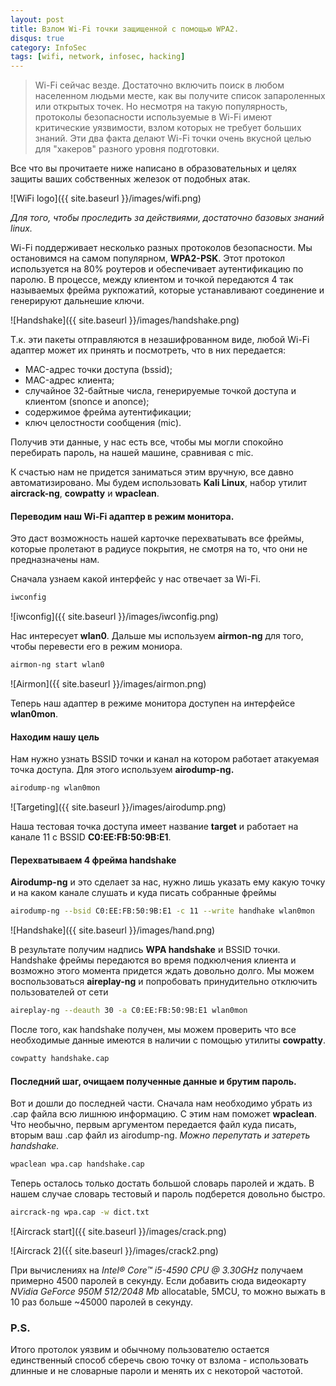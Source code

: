 ```yaml
---
layout: post
title: Взлом Wi-Fi точки защищенной с помощью WPA2.
disqus: true
category: InfoSec
tags: [wifi, network, infosec, hacking]
---
```


>Wi-Fi сейчас везде. Достаточно включить поиск в любом населенном людьми месте, как вы получите список запароленных или открытых точек. Но несмотря на такую популярность, протоколы безопасности используемые в Wi-Fi имеют критические уязвимости, взлом которых не требует больших знаний. Эти два факта делают Wi-Fi точки очень вкусной целью для "хакеров" разного уровня подготовки.

Все что вы прочитаете ниже написано в образовательных и целях защиты ваших собственных железок от подобных атак. 

![WiFi logo]({{ site.baseurl }}/images/wifi.png)

*Для того, чтобы проследить за действиями, достаточно базовых знаний linux.*

Wi-Fi поддерживает несколько разных протоколов безопасности. Мы остановимся на самом популярном, **WPA2-PSK**. Этот протокол используется на 80% роутеров и обеспечивает аутентификацию по паролю. В процессе, между клиентом и точкой передаются 4 так называемых фрейма рукпожатий, которые устанавливают соединение и генерируют дальнешие ключи. 

![Handshake]({{ site.baseurl }}/images/handshake.png)

Т.к. эти пакеты отправляются в незашифрованном виде, любой Wi-Fi адаптер может их принять и посмотреть, что в них передается:

- MAC-адрес точки доступа (bssid);
- MAC-адрес клиента;
- случайное 32-байтные числа, генерируемые точкой доступа и клиентом (snonce и anonce);
- содержимое фрейма аутентификации;
- ключ целостности сообщения (mic).



Получив эти данные, у нас есть все, чтобы мы могли спокойно перебирать пароль, на нашей машине, сравнивая с mic.

К счастью нам не придется заниматься этим вручную, все давно автоматизировано. Мы будем использовать **Kali Linux**, набор утилит **aircrack-ng**, **cowpatty** и **wpaclean**.

#### Переводим наш Wi-Fi адаптер в режим монитора.

Это даст возможность нашей карточке перехватывать все фреймы, которые пролетают в радиусе покрытия, не смотря на то, что они не предназначены нам. 

Сначала узнаем какой интерфейс у нас отвечает за Wi-Fi.

```sh
iwconfig
```

![iwconfig]({{ site.baseurl }}/images/iwconfig.png)

Нас интересует **wlan0**. Дальше мы используем **airmon-ng** для того, чтобы перевести его в режим мониора.

```sh
airmon-ng start wlan0
```

![Airmon]({{ site.baseurl }}/images/airmon.png)

Теперь наш адаптер в режиме монитора доступен на интерфейсе **wlan0mon**.

#### Находим нашу цель

Нам нужно узнать BSSID точки и канал на котором работает атакуемая точка доступа. Для этого используем **airodump-ng.**

```sh
airodump-ng wlan0mon
```
![Targeting]({{ site.baseurl }}/images/airodump.png)

Наша тестовая точка доступа имеет название **target** и работает на канале 11 c BSSID **C0:EE:FB:50:9B:E1**. 



#### Перехватываем 4 фрейма handshake

**Airodump-ng** и это сделает за нас, нужно лишь указать ему какую точку и на каком канале слушать и куда писать собранные фреймы

```sh
airodump-ng --bsid C0:EE:FB:50:9B:E1 -c 11 --write handhake wlan0mon
```

![Handshake]({{ site.baseurl }}/images/hand.png)

В результате получим надпиcь **WPA handshake** и BSSID точки. Handshake фреймы передаются во время подкюлчения клиента и возможно этого момента придется ждать довольно долго. Мы можем воспользоваться **aireplay-ng** и попробовать принудительно отключить пользователей от сети

```sh
aireplay-ng --deauth 30 -a C0:EE:FB:50:9B:E1 wlan0mon
```

После того, как handshake получен, мы можем проверить что все необходимые данные имеются в наличии с помощью утилиты **cowpatty**.

```sh
cowpatty handshake.cap
```

#### Последний шаг, очищаем полученные данные и брутим пароль.

Вот и дошли до последней части. Сначала нам необходимо убрать из .cap файла всю лишнюю информацию. С этим нам поможет **wpaclean**. Что необычно, первым аргументом передается файл куда писать, вторым ваш .cap файл из airodump-ng. *Можно перепутать и затереть handshake.*

```bash
wpaclean wpa.cap handshake.cap
```

Теперь осталось только достать большой словарь паролей и ждать. В нашем случае словарь тестовый и пароль подберется довольно быстро.

```bash
aircrack-ng wpa.cap -w dict.txt
```

![Aircrack start]({{ site.baseurl }}/images/crack.png)

![Aircrack 2]({{ site.baseurl }}/images/crack2.png)

При вычислениях на *Intel® Core™ i5-4590 CPU @ 3.30GHz* получаем примерно 4500 паролей в секунду. Если добавить сюда видеокарту *NVidia GeForce 950M 512/2048 Mb* allocatable, 5MCU, то можно выжать в 10 раз больше ~45000 паролей в секунду.



### P.S.

Итого протолок уязвим и обычному пользователю остается единственный способ сберечь свою точку от взлома - использовать длинные и не словарные пароли и менять их с некоторой частотой.

